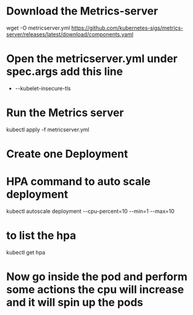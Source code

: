 # Download the Metrics-server

wget -O metricserver.yml https://github.com/kubernetes-sigs/metrics-server/releases/latest/download/components.yaml


# Open the metricserver.yml under spec.args add this line

- --kubelet-insecure-tls


# Run the Metrics server

kubectl apply -f metricserver.yml

# Create one Deployment 

# HPA command to auto scale deployment

kubectl autoscale deployment <deployment-name> --cpu-percent=10 --min=1 --max=10
  
# to list the hpa
  
  kubectl get hpa
  
# Now go inside the pod and perform some actions the cpu will increase and it will spin up the pods 
  
